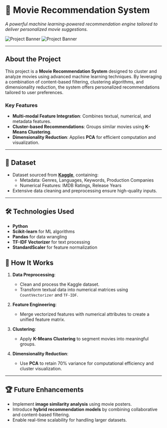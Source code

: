 # 🎥 **Movie Recommendation System**  
_A powerful machine learning-powered recommendation engine tailored to deliver personalized movie suggestions._

![Project Banner](https://img.shields.io/badge/Machine_Learning-Scikit_Learn-orange) ![Project Banner](https://img.shields.io/badge/Clustering-KMeans-blue) 

---

##  **About the Project**
This project is a **Movie Recommendation System** designed to cluster and analyze movies using advanced machine learning techniques. By leveraging a combination of content-based filtering, clustering algorithms, and dimensionality reduction, the system offers personalized recommendations tailored to user preferences.

### **Key Features**
-  **Multi-modal Feature Integration**: Combines textual, numerical, and metadata features.
-  **Cluster-based Recommendations**: Groups similar movies using **K-Means Clustering**.
-  **Dimensionality Reduction**: Applies **PCA** for efficient computation and visualization.

---

## 📂 **Dataset**
- Dataset sourced from **[Kaggle]([https://www.kaggle.com/datasets](https://www.kaggle.com/datasets/asaniczka/tmdb-movies-dataset-2023-930k-movies))**, containing:
  - Metadata: Genres, Languages, Keywords, Production Companies
  - Numerical Features: IMDB Ratings, Release Years
- Extensive data cleaning and preprocessing ensure high-quality inputs.

---

## 🛠️ **Technologies Used**
- **Python** 
- **Scikit-learn** for ML algorithms  
- **Pandas** for data wrangling   
- **TF-IDF Vectorizer** for text processing  
- **StandardScaler** for feature normalization  

## 🧠 **How It Works**

1. **Data Preprocessing**:  
   - Clean and process the Kaggle dataset.
   - Transform textual data into numerical matrices using `CountVectorizer` and `TF-IDF`.

2. **Feature Engineering**:  
   - Merge vectorized features with numerical attributes to create a unified feature matrix.  

3. **Clustering**:  
   - Apply **K-Means Clustering** to segment movies into meaningful groups.  

4. **Dimensionality Reduction**:  
   - Use **PCA** to retain 70% variance for computational efficiency and cluster visualization.

---

## 🏆 **Future Enhancements**
- Implement **image similarity analysis** using movie posters.
- Introduce **hybrid recommendation models** by combining collaborative and content-based filtering.
- Enable real-time scalability for handling larger datasets.
